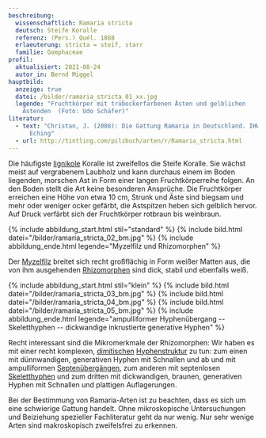 ```yaml
---
beschreibung:
  wissenschaftlich: Ramaria stricta
  deutsch: Steife Koralle
  referenz: (Pers.) Quél. 1888
  erlaeuterung: stricta = steif, starr
  familie: Gomphaceae
profil:
  aktualisiert: 2021-08-24
  autor_in: Bernd Miggel
hauptbild:
  anzeige: true
  datei: /bilder/ramaria_stricta_01_xx.jpg
  legende: "Fruchtkörper mit trübockerfarbenen Ästen und gelblichen
    Astenden  (Foto: Udo Schäfer)"
literatur:
  - text: "Christan, J. (2008): Die Gattung Ramaria in Deutschland. IHW-Verlag,
      Eching"
  - url: http://tintling.com/pilzbuch/arten/r/Ramaria_stricta.html
---
```

Die häufigste [lignikole](lignikol "Glossar") Koralle ist zweifellos die Steife Koralle. Sie wächst meist auf vergrabenem Laubholz und kann durchaus einem im Boden liegenden, morschen Ast in Form einer langen Fruchtkörperreihe folgen. An den Boden stellt die Art keine besonderen Ansprüche. Die Fruchtkörper erreichen eine Höhe von etwa 10 cm, Strunk und Äste sind biegsam und mehr oder weniger ocker gefärbt, die Astspitzen heben sich gelblich hervor. Auf Druck verfärbt sich der Fruchtkörper rotbraun bis weinbraun.

{% include abbildung_start.html stil="standard" %}
{% include bild.html datei="/bilder/ramaria_stricta_02_bm.jpg" %}
{% include abbildung_ende.html legende="Myzelfilz und Rhizomorphen" %}

Der [Myzelfilz](Myzel "Glossar") breitet sich recht großflächig in Form weißer Matten aus, die von ihm ausgehenden [Rhizomorphen](Rhizomorphen "Glossar") sind dick, stabil und ebenfalls weiß.

{% include abbildung_start.html stil="klein" %}
{% include bild.html datei="/bilder/ramaria_stricta_03_bm.jpg" %}
{% include bild.html datei="/bilder/ramaria_stricta_04_bm.jpg" %}
{% include bild.html datei="/bilder/ramaria_stricta_05_bm.jpg" %}
{% include abbildung_ende.html legende="ampulliformer Hyphenübergang -- Skeletthyphen -- dickwandige inkrustierte generative Hyphen" %}

Recht interessant sind die Mikromerkmale der Rhizomorphen: Wir haben es mit einer recht komplexen, [dimitischen](dimitisch "Glossar") [Hyphenstruktur](Hyphen "Glossar") zu tun: zum einen mit dünnwandigen, generativen Hyphen mit Schnallen und ab und mit ampulliformen [Septenübergängen](Septen "Glossar"), zum anderen mit septenlosen [Skeletthyphen](Skeletthyphen "Glossar") und zum dritten mit dickwandigen, braunen, generativen Hyphen mit Schnallen und plattigen Auflagerungen.

Bei der Bestimmung von Ramaria-Arten ist zu beachten, dass es sich um eine schwierige Gattung handelt. Ohne mikroskopische Untersuchungen und Beiziehung spezieller Fachliteratur geht da nur wenig.  Nur sehr wenige Arten sind makroskopisch zweifelsfrei zu erkennen.
